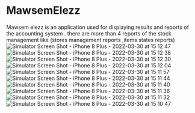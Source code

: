 # MawsemElezz
Mawsem elezz is an application used for displaying results and reports of the accounting system .
there are more than 4 reports of the stock management like (stores management reports ,items states reports)
![Simulator Screen Shot - iPhone 8 Plus - 2022-03-30 at 15 12 47](https://user-images.githubusercontent.com/49006734/235168783-12b92fbb-1026-4cad-9612-f767604b1078.png)
![Simulator Screen Shot - iPhone 8 Plus - 2022-03-30 at 15 12 38](https://user-images.githubusercontent.com/49006734/235168796-c7bf901c-213d-437e-a546-f7342a0579d2.png)
![Simulator Screen Shot - iPhone 8 Plus - 2022-03-30 at 15 12 30](https://user-images.githubusercontent.com/49006734/235168803-f8f14e21-282a-4e10-a399-2d370ed1d83e.png)
![Simulator Screen Shot - iPhone 8 Plus - 2022-03-30 at 15 12 04](https://user-images.githubusercontent.com/49006734/235168809-fffc3b1e-a746-4cca-8361-d24b3fba8a44.png)
![Simulator Screen Shot - iPhone 8 Plus - 2022-03-30 at 15 11 57](https://user-images.githubusercontent.com/49006734/235168817-97be11f4-2464-4431-8084-27f5f9677a13.png)
![Simulator Screen Shot - iPhone 8 Plus - 2022-03-30 at 15 11 44](https://user-images.githubusercontent.com/49006734/235168837-10639676-5414-4f7a-a994-30aeebd5a5b2.png)
![Simulator Screen Shot - iPhone 8 Plus - 2022-03-30 at 15 11 40](https://user-images.githubusercontent.com/49006734/235168842-c5d87f6c-649f-4760-83a2-346657065f04.png)
![Simulator Screen Shot - iPhone 8 Plus - 2022-03-30 at 15 11 36](https://user-images.githubusercontent.com/49006734/235168848-32ed10bc-385c-4049-87db-5cda7e721856.png)
![Simulator Screen Shot - iPhone 8 Plus - 2022-03-30 at 15 11 32](https://user-images.githubusercontent.com/49006734/235168852-6e3674d5-cb8b-43ae-aca1-7bad2969ef0a.png)
![Simulator Screen Shot - iPhone 8 Plus - 2022-03-30 at 15 10 47](https://user-images.githubusercontent.com/49006734/235168864-7de8d90c-c4b8-41d5-a93e-9eecf0aa0f85.png)


